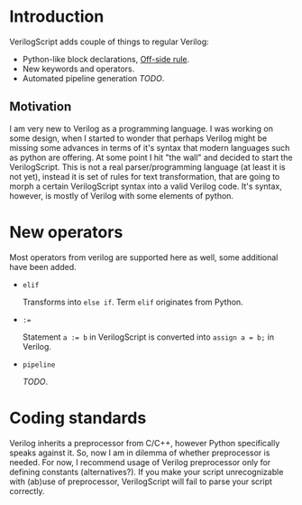 Introduction
============

VerilogScript adds couple of things to regular Verilog:

 * Python-like block declarations, [Off-side rule](http://en.wikipedia.org/wiki/Off-side_rule).
 * New keywords and operators.
 * Automated pipeline generation *TODO*.

Motivation
----------

I am very new to Verilog as a programming language. I was working on some design, when I started to wonder that perhaps Verilog might be missing some advances in terms of it's syntax that modern languages such as python are offering. At some point I hit "the wall" and decided to start the VerilogScript. This is not a real parser/programming language (at least it is not yet), instead it is set of rules for text transformation, that are going to morph a certain VerilogScript syntax into a valid Verilog code. It's syntax, however, is mostly of Verilog with some elements of python.

New operators
=============

Most operators from verilog are supported here as well, some additional have been added.

 * `elif`

   Transforms into `else if`. Term `elif` originates from Python.

 * `:=`

   Statement `a := b` in VerilogScript is converted into `assign a = b;` in Verilog.

 * `pipeline`

   *TODO*.

Coding standards
================

Verilog inherits a preprocessor from C/C++, however Python specifically speaks against it. So, now I am in dilemma of whether preprocessor is needed. For now, I recommend usage of Verilog preprocessor only for defining constants (alternatives?). If you make your script unrecognizable with (ab)use of preprocessor, VerilogScript will fail to parse your script correctly.

